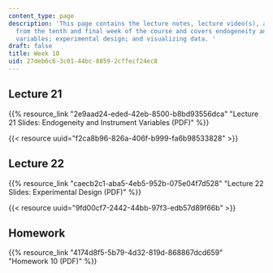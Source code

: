 ```yaml
---
content_type: page
description: 'This page contains the lecture notes, lecture video(s), and homework
  from the tenth and final week of the course and covers endogeneity and instrumental
  variables; experimental design; and visualizing data. '
draft: false
title: Week 10
uid: 27deb6c6-3c01-44bc-8859-2cffecf24ec8
---
```

## Lecture 21

{{% resource_link "2e9aad24-eded-42eb-8500-b8bd93556dca" "Lecture 21 Slides: Endogeneity and Instrument Variables (PDF)" %}}

{{< resource uuid="f2ca8b96-826a-406f-b999-fa6b98533828" >}}

## Lecture 22

{{% resource_link "caecb2c1-aba5-4eb5-952b-075e04f7d528" "Lecture 22 Slides: Experimental Design (PDF)" %}}

{{< resource uuid="9fd00cf7-2442-44bb-97f3-edb57d89f66b" >}}

## Homework

{{% resource_link "4174d8f5-5b79-4d32-819d-868867dcd659" "Homework 10 (PDF)" %}}